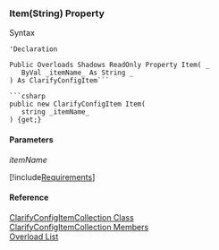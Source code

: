 ﻿### Item(String) Property

Syntax

```vbnet
'Declaration

Public Overloads Shadows ReadOnly Property Item( _
   ByVal _itemName_ As String _
) As ClarifyConfigItem```

```csharp
public new ClarifyConfigItem Item( 
   string _itemName_
) {get;}
```

#### Parameters

_itemName_

[!include[Requirements](../partials/requirements.md)]

#### Reference

[ClarifyConfigItemCollection Class](fcSDK~FChoice.Foundation.Clarify.DataObjects.ClarifyConfigItemCollection.md)  
[ClarifyConfigItemCollection Members](fcSDK~FChoice.Foundation.Clarify.DataObjects.ClarifyConfigItemCollection_members.md)  
[Overload List](fcSDK~FChoice.Foundation.Clarify.DataObjects.ClarifyConfigItemCollection~Item.md)